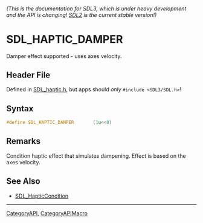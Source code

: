 ###### (This is the documentation for SDL3, which is under heavy development and the API is changing! [SDL2](https://wiki.libsdl.org/SDL2/) is the current stable version!)
# SDL_HAPTIC_DAMPER

Damper effect supported - uses axes velocity.

## Header File

Defined in [SDL_haptic.h](https://github.com/libsdl-org/SDL/blob/main/include/SDL3/SDL_haptic.h), but apps should _only_ `#include <SDL3/SDL.h>`!

## Syntax

```c
#define SDL_HAPTIC_DAMPER       (1u<<8)
```

## Remarks

Condition haptic effect that simulates dampening. Effect is based on the
axes velocity.

## See Also

* [SDL_HapticCondition](SDL_HapticCondition)

----
[CategoryAPI](CategoryAPI), [CategoryAPIMacro](CategoryAPIMacro)


